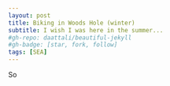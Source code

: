 ```yaml
---
layout: post
title: Biking in Woods Hole (winter)
subtitle: I wish I was here in the summer...
#gh-repo: daattali/beautiful-jekyll
#gh-badge: [star, fork, follow]
tags: [SEA]
---
```

So
